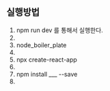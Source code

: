 ## 실행방법
<ol>
<li>npm run dev 를 통해서 실행한다. <li/>
<li>node_boiler_plate <li/>
<li>npx create-react-app <li/>
<li>npm install ___ --save <li/>
<ol/>

